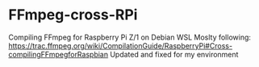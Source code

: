 # FFmpeg-cross-RPi
Compiling FFmpeg for Raspberry Pi Z/1 on Debian WSL
Moslty following: https://trac.ffmpeg.org/wiki/CompilationGuide/RaspberryPi#Cross-compilingFFmpegforRaspbian
Updated and fixed for my environment

